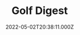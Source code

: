 ---
collection_archive: false
collection_awards: []
collection_category:
  - Sports + Athletes
  - Editorial
  - Studio
  - Color
  - Conceptual
  - Environments
  - Portraits
collection_content: 
collection_cover: https://d1sf55qlb7p6hz.cloudfront.net/scottie_cover-1.jpg
collection_cover_mobile: https://d1sf55qlb7p6hz.cloudfront.net/scottie_cover_vert-1.jpg
collection_description: >-
  Featuring world’s number 1 and the 2022 Masters Champion Scottie Scheffler for
  the latest cover of Golf Digest
collection_description_alignment: center
collection_exhibition: []
collection_filter: Commissioned + Stock
collection_hidden: false
collection_meta: Take Your Game to the Next Level Cover Story
collection_meta_2: ""
collection_press: []
collection_preview:
  - https://d1sf55qlb7p6hz.cloudfront.net/scottie_cover_4x3-1.jpg
  - https://d1sf55qlb7p6hz.cloudfront.net/scottie_cover_4x3-2.jpg
  - https://d1sf55qlb7p6hz.cloudfront.net/scottie_cover_4x3-3.jpg
  - https://d1sf55qlb7p6hz.cloudfront.net/scottie_cover_4x3-4.jpg
cover_image: 
date: 2022-05-02T20:38:11.000Z
hide_footer: true 
navigation_theme: black
px_extra: true
row_alignment: between
slug: golf-digest-scottie
theme_color: "#C1FFD2"
theme_color_all_works: FF9494"
title: Golf Digest 
seo:
  meta_description: 
  meta_title: 
collection_blocks:
  - _bookshop_name: collections/media-row-start
    row_alignment: between
  - _bookshop_name: collections/media-element
    align_y:  
    caption: 
    color: "#D3FAFF"
    image:  https://d1sf55qlb7p6hz.cloudfront.net/scheffler_GD-1.jpg
    margin_left: '30'
    margin_right: 0
    margin_y: '100'
    width: '40'
  - _bookshop_name: collections/media-row
    row_alignment: between
  - _bookshop_name: collections/media-element
    align_y:  
    caption: 
    color: "#FEEECE"
    image:  https://d1sf55qlb7p6hz.cloudfront.net/scheffler_GD-2.jpg
    margin_left: '5'
    margin_right: 0
    margin_y: '100'
    width: '33'
  - _bookshop_name: collections/media-element
    align_y:  
    caption: 
    color: "#FDC888"
    image: https://d1sf55qlb7p6hz.cloudfront.net/scheffler_GD-3.jpg
    margin_left: 0
    margin_right: 0
    margin_y: '500'
    width: '55'
  - _bookshop_name: collections/media-row
    row_alignment: between
  - _bookshop_name: collections/media-element
    align_y:  
    caption: 
    color: "#FFA35B"
    image:  https://d1sf55qlb7p6hz.cloudfront.net/scheffler_GD-5.jpg
    margin_left: '35'
    margin_right: 0
    margin_y: '400'
    width: '20'
  - _bookshop_name: collections/media-element
    align_y:  
    caption: 
    color: "#D6F0F3"
    image:  https://d1sf55qlb7p6hz.cloudfront.net/scheffler_GD-4.jpg
    margin_left: 0
    margin_right: '5'
    margin_y: '200'
    width: '33'
  - _bookshop_name: collections/media-row
    row_alignment: between
  - _bookshop_name: collections/media-element
    align_y:  
    caption: 
    color: "#E2F9E5"
    image:  https://d1sf55qlb7p6hz.cloudfront.net/scheffler_GD-6.jpg
    margin_left: '45'
    margin_right: 0
    margin_y: '200'
    width: '40'
  - _bookshop_name: collections/media-row
    row_alignment: between
  - _bookshop_name: collections/media-element
    align_y:  
    caption: 
    color: "#FFF1DC"
    image:  https://d1sf55qlb7p6hz.cloudfront.net/scheffler_GD-7.jpg
    margin_left: 0
    margin_right: 0
    margin_y: '200'
    width: '33'
  - _bookshop_name: collections/media-element
    align_y:  
    caption: 
    color: "#D1F8F4"
    image:  https://d1sf55qlb7p6hz.cloudfront.net/scottie_10-1.jpg
    margin_left: 0
    margin_right: '30'
    margin_y: '200'
    width: '33'
  - _bookshop_name: collections/media-row
    row_alignment: between
  - _bookshop_name: collections/media-element
    align_y:  
    caption: 
    color: "#E8DFFE"
    image:  https://d1sf55qlb7p6hz.cloudfront.net/scheffler_GD-9.jpg
    margin_left: '10'
    margin_right: 0
    margin_y: '100'
    width: '50'
  - _bookshop_name: collections/media-row
    row_alignment: between
  - _bookshop_name: collections/media-element
    align_y:  
    caption: 
    color: "#FFEBAD"
    image:  https://d1sf55qlb7p6hz.cloudfront.net/scheffler_GD-10.jpg
    margin_left: '20'
    margin_right: 0
    margin_y: '200'
    width: '70'
  - _bookshop_name: collections/media-row-end
---